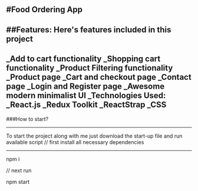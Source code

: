 #Food Ordering App
-----------------
##Features:
Here's features included in this project
------------------
_Add to cart functionality
_Shopping cart functionality
_Product Filtering functionality
_Product page
_Cart and checkout page
_Contact page
_Login and Register page
_Awesome modern minimalist UI
_Technologies Used:
_React.js
_Redux Toolkit
_ReactStrap
_CSS
--------------
###How to start?
____
To start the project along with me just download the start-up file and run available script
// first install all necessary dependencies
____
npm i

// next run

npm start




